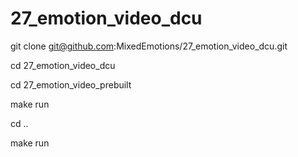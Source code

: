# 27_emotion_video_dcu

git clone git@github.com:MixedEmotions/27_emotion_video_dcu.git

cd 27_emotion_video_dcu

cd 27_emotion_video_prebuilt

make run 

cd ..

make run
